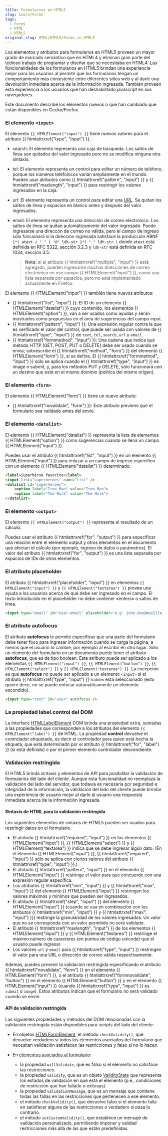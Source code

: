 ```yaml
---
title: Formularios en HTML5
slug: Learn/Forms
tags:
  - Forms
  - HTML
  - HTML5
original_slug: HTML/HTML5/Forms_in_HTML5
---
```

Los elementos y atributos para formularios en HTML5 proveen un mayor grado de marcado semántico que en HTML4 y eliminan gran parte del tedioso trabajo de programar y diseñar que se necesitaba en HTML4. Las funcionalidades de los formularios en HTML5 brindan una experiencia mejor para los usuarios al permitir que los formularios tengan un comportamiento más consistente entre diferentes sitios web y al darle una devolución inmediata acerca de la información ingresada. También proveen esta experiencia a los usuarios que han deshabilitado javascript en sus navegadores.

Este documento describe los elementos nuevos o que han cambiado que están disponibles en Gecko/Firefox.

### El elemento `<input>`

El elemento `{{ HTMLElement("input") }}` tiene nuevos valores para el atributo {{ htmlattrxref("type", "input") }}.

- search: El elemento representa una caja de búsqueda. Los saltos de línea son quitados del valor ingresado pero no se modifica ninguna otra sintaxis.
- tel: El elemento representa un control para editar un número de teléfono, porque los números teléfonicos varían ampliamente en el mundo. Puedes usar atributos como {{ htmlattrxref("pattern", "input") }} y {{ htmlattrxref("maxlength", "input") }} para restringir los valores ingresados en la caja.
- url: El elemento representa un control para editar una [URL](http://es.wikipedia.org/URL). Se quitan los saltos de línea y espacios en blanco antes y después del valor ingresados.
- email: El elemento representa una dirección de correo electrónico. Los saltos de línea se quitan automáticamente del valor ingresado. Puede ingresarse una direccón de correo no válida, pero el campo de ingreso sólo funcionará si la dirección ingresada satisface la producción ABNF `1*( atext / "." ) "@" ldh-str 1*( "." ldh-str )` donde `atext` está definida en RFC 5322, sección 3.2.3 y `ldh-str` está definida en RFC 1034, sección 3.5.

  > **Nota:** si el atributo {{ htmlattrxref("multiple", "input") }} está agregado, pueden ingresarse muchas direcciones de correo electrónico en ese campo {{ HTMLElement("input") }}, como una lista separada por espacios, pero no está implementado actualmente en Firefox.

El elemento {{ HTMLElement("input") }} también tiene nuevos atributos:

- {{ htmlattrxref("list", "input") }}: El ID de un elemento {{ HTMLElement("datalist") }} cuyo contenido, los elementos {{ HTMLElement("option") }}, van a ser usados como ayudas y serán mostrados como propuestas en el área de sugerencias del campo input.
- {{ htmlattrxref("pattern", "input") }}: Una expresión regular contra la que es verificado el valor del control, que puede ser usada con valores de {{ htmlattrxref("type", "input") }} de `text`, `tel`, `search`, `url` y `email`.
- {{ htmlattrxref("formmethod", "input") }}: Una cadena que indica qué método HTTP (GET, POST, PUT o DELETE) debe ser usado cuando se envía; sobrescribe el {{ htmlattrxref("method", "form") }} del elemento {{ HTMLElement("form") }}, si se define. El {{ htmlattrxref("formmethod", "input") }} sólo se aplica cuando el {{ htmlattrxref("type", "input") }} es image o submit, y, para los métodos PUT y DELETE, sólo funcionará con un destino que esté en el mismo dominio (política del mismo origen).

### El elemento `<form>`

El elemento {{ HTMLElement("form") }} tiene un nuevo atributo:

- {{ htmlattrxref("novalidate", "form") }}: Este atributo previene que el formulario sea validado antes del envío.

### El elemento `<datalist>`

El elemento {{ HTMLElement("datalist") }} representa la lista de elementos {{ HTMLElement("option") }} como sugerencias cuando se llena un campo {{ HTMLElement("input") }}.

Puedes usar el atributo {{ htmlattrxref("list", "input") }} en un elemento {{ HTMLElement("input") }} para enlazar a un campo de ingreso específico con un elemento {{ HTMLElement("datalist") }} determinado.

```html
<label>Superhéroe favorito</label>
<input list="superheroes" name="list" />
<datalist id="superheroes">
    <option label="Iron Man" value="Iron Man">
    <option label="The Hulk" value="The Hulk">
</datalist>
```

### El elemento `<output>`

El elemento `{{ HTMLElement("output") }}` representa el resultado de un cálculo.

Puedes usar el atributo {{ htmlattrxref("for", "output") }} para especificar una relación entre el elemento output y otros elementos en el documento que afectan el cálculo (por ejemplo, ingreso de datos o parámetros). El valor del atributo {{ htmlattrxref("for", "output") }} es una lista separada por espacios de IDs de otros elementos.

### El atributo placeholder

El atributo {{ htmlattrxref("placeholder", "input") }} en elementos `{{ HTMLElement("input") }}` y `{{ HTMLElement("textarea") }}` provee una ayuda a los usuarios acerca de qué debe ser ingresado en el campo. El texto introducido en el placeholder no debe contener «enters» o saltos de línea.

```html
<input type="email" id="user-email" placeholder="e.g. john.doe@mozilla.com" required/>
```

### El atributo autofocus

El atributo **autofocus** te permite especificar que una parte del formulario debe tener foco para ingresar información cuando se carga la página, a menos que el usuario lo cambie, por ejemplo al escribir en otro lugar. Sólo un elemento del formulario en un documento puede tener el atributo **autofocus**, que es de tipo boolean. Este atributo puede ser aplicado a los elementos `{{ HTMLElement("input") }}`, `{{ HTMLElement("button") }}`, `{{ HTMLElement("select") }}` y `{{ HTMLElement("textarea") }}`. La excepción es que **autofocus** no puede ser aplicado a un elemento `<input>` si el atributo {{ htmlattrxref("type", "input") }} `hidden` está seleccionado (esto quiere decir, no se puede enfocar automáticamente un elemento escondido).

```html
<input type="text" id="user" autofocus />
```

### La propiedad label.control del DOM

La interface [HTMLLabelElement](/en/DOM/HTMLLabelElement "en/DOM/HTMLLabelElement") DOM brinda una propiedad extra, sumadas a las propiedades que corresponden a los atributos del elemento `{{ HTMLElement("label") }}` de HTML. La propiedad **control** devuelve el controlador etiquetado, es decir el controlador para quien está hecha la etiqueta, que está determinado por el atributo {{ htmlattrxref("for", "label") }} (si está definido) o por el primer elemento controlador descendiente.

### Validación restringida

El HTML5 brinda sintaxis y elementos de API para posibilitar la validación de formularios del lado del cliente. Aunque esta funcionalidad no reemplaza la validación del lado del servidor, que todavía es necesaria por seguridad e integridad de la información, la validación del lado del cliente puede brindar una experiencia de usuario mejor al darle al usuario una respuesta inmediata acerca de la información ingresada.

#### Sintaxis de HTML para la validación restringida

Los siguientes elementos de sintaxis de HTML5 pueden ser usados para restringir datos en el formulario.

- El atributo {{ htmlattrxref("required", "input") }} en los elementos {{ HTMLElement("input") }}, {{ HTMLElement("select") }} y {{ HTMLElement("textarea") }} indica que se debe ingresar algún dato. (En el elemento {{ HTMLElement("input") }}, {{ htmlattrxref("required", "input") }} sólo se aplica con ciertos valores del atributo {{ htmlattrxref("type", "input") }}.)
- El atributo {{ htmlattrxref("pattern", "input") }} en el elemento {{ HTMLElement("input") }} restringe el valor para que concuerde con una expresión regular específica.
- Los atributos {{ htmlattrxref("min", "input") }} y {{ htmlattrxref("max", "input") }} del elemento {{ HTMLElement("input") }} restringen los valores máximos y mínimos que pueden ser ingresados.
- El atributo {{ htmlattrxref("step", "input") }} del elemento {{ HTMLElement("input") }} (cuando se usa en combinación con los atributos {{ htmlattrxref("min", "input") }} y {{ htmlattrxref("max", "input") }}) restringe la granularidad de los valores ingresados. Un valor que no se corresponda con un valor permitido no será validado.
- El atributo {{ htmlattrxref("maxlength", "input") }} de los elementos {{ HTMLElement("input") }} y {{ HTMLElement("textarea") }} restringe el máximo número de caracteres (en puntos de código unicode) que el usuario puede ingresar.
- Los valores `url` y `email` para {{ htmlattrxref("type", "input") }} restringen el valor para una URL o dirección de correo válida respectivamente.

Además, puedes prevenir la validación restringida especificando el atributo {{ htmlattrxref("novalidate", "form") }} en el elemento {{ HTMLElement("form") }}, o el atributo {{ htmlattrxref("formnovalidate", "button") }} en el elemento {{ HTMLElement("button") }} y en el elemento {{ HTMLElement("input") }} (cuando {{ htmlattrxref("type", "input") }} es `submit` o `image`). Estos atributos indican que el formulario no será validado cuando se envie.

#### API de validación restringida

Las siguientes propiedades y métodos del DOM relacionadas con la validación restringida están disponibles para scripts del lado del cliente:

- En objetos [HTMLFormElement](/en/DOM/HTMLFormElement "en/DOM/HTMLFormElement"), el método `checkValidity()`, que devuelve verdadero si todos los elementos asociados del formulario que necesitan validación satisfacen las restricciones y falso si no lo hacen.
- En [elementos asociados al formulario](/en/HTML/Content_categories#form-associated "en/HTML/Content Categories#form-associated"):

  - la propiedad `willValidate`, que es falso si el elemento no satisface las restricciones.
  - la propiedad `validity`, que es un objeto [ValidityState](/en/DOM/ValidityState_Interface "en/DOM/ValidityState Interface") que representa los estados de validación en que está el elemento (p.e., condiciones de restricción que han fallado o exitosas).
  - la propiedad `validationMessage`, que es un mensaje que contiene todas las fallas en las restricciones que pertenecen a ese elemento.
  - el método `checkValidity()`, que devuelve falso si el elemento falla en satisfacer alguna de las restricciones o verdadero si pasa lo contrario.
  - el método `setCustomValidity()`, que establece un mensaje de validación personalizado, permitiendo imponer y validad restricciones más allá de las que están predefinidas.
